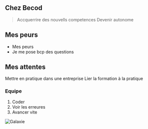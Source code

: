 
## Chez Becod
> Accquerrire des  nouvells competences
> Devenir autonome

## Mes peurs
- Mes peurs
- Je me pose bcp des questions
## Mes attentes
 Mettre en pratique dans une entreprise
Lier la formation à la pratique
### Equipe
1. Coder 
2. Voir les erreures 
3. Avancer vite

![Galaxie](https://support.discord.com/hc/article_attachments/360062979151/favorite_unfavorite_gifs.gif)